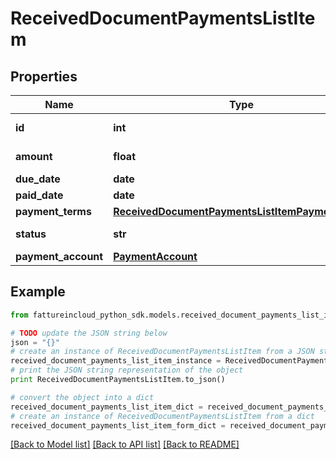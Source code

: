 # ReceivedDocumentPaymentsListItem


## Properties
Name | Type | Description | Notes
------------ | ------------- | ------------- | -------------
**id** | **int** | Unique identifier. | [optional] 
**amount** | **float** | Amount of items. | [optional] 
**due_date** | **date** | Due date | [optional] 
**paid_date** | **date** | Paid date | [optional] 
**payment_terms** | [**ReceivedDocumentPaymentsListItemPaymentTerms**](ReceivedDocumentPaymentsListItemPaymentTerms.md) |  | [optional] 
**status** | **str** | Payment status. | [optional] 
**payment_account** | [**PaymentAccount**](PaymentAccount.md) |  | [optional] 

## Example

```python
from fattureincloud_python_sdk.models.received_document_payments_list_item import ReceivedDocumentPaymentsListItem

# TODO update the JSON string below
json = "{}"
# create an instance of ReceivedDocumentPaymentsListItem from a JSON string
received_document_payments_list_item_instance = ReceivedDocumentPaymentsListItem.from_json(json)
# print the JSON string representation of the object
print ReceivedDocumentPaymentsListItem.to_json()

# convert the object into a dict
received_document_payments_list_item_dict = received_document_payments_list_item_instance.to_dict()
# create an instance of ReceivedDocumentPaymentsListItem from a dict
received_document_payments_list_item_form_dict = received_document_payments_list_item.from_dict(received_document_payments_list_item_dict)
```
[[Back to Model list]](../README.md#documentation-for-models) [[Back to API list]](../README.md#documentation-for-api-endpoints) [[Back to README]](../README.md)


